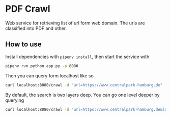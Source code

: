 # PDF Crawl

Web service for retrieving list of url form web domain. The urls are classified into PDF and other. 

## How to use
Install dependencies with `pipenv install`, then start the service with

```bash
pipenv run python app.py -p 8080
```

Then you can query form localhost like so

```bash
curl localhost:8080/crawl -d "url=https://www.centralpark-hamburg.de" -X POST
```

By default, the search is two layers deep. You can go one level deeper by querying

```bash
curl localhost:8080/crawl -d "url=https://www.centralpark-hamburg.de&layers=3" -X POST
```
